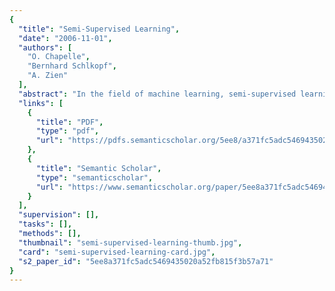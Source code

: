 ```yaml
---
{
  "title": "Semi-Supervised Learning",
  "date": "2006-11-01",
  "authors": [
    "O. Chapelle",
    "Bernhard Schlkopf",
    "A. Zien"
  ],
  "abstract": "In the field of machine learning, semi-supervised learning (SSL) occupies the middle ground, between supervised learning (in which all training examples are labeled) and unsupervised learning (in which no label data are given). Interest in SSL has increased in recent years, particularly because of application domains in which unlabeled data are plentiful, such as images, text, and bioinformatics. This first comprehensive overview of SSL presents state-of-the-art algorithms, a taxonomy of the field, selected applications, benchmark experiments, and perspectives on ongoing and future research. Semi-Supervised Learning first presents the key assumptions and ideas underlying the field: smoothness, cluster or low-density separation, manifold structure, and transduction. The core of the book is the presentation of SSL methods, organized according to algorithmic strategies. After an examination of generative models, the book describes algorithms that implement the low-density separation assumption, graph-based methods, and algorithms that perform two-step learning. The book then discusses SSL applications and offers guidelines for SSL practitioners by analyzing the results of extensive benchmark experiments. Finally, the book looks at interesting directions for SSL research. The book closes with a discussion of the relationship between semi-supervised learning and transduction. Adaptive Computation and Machine Learning series",
  "links": [
    {
      "title": "PDF",
      "type": "pdf",
      "url": "https://pdfs.semanticscholar.org/5ee8/a371fc5adc5469435020a52fb815f3b57a71.pdf"
    },
    {
      "title": "Semantic Scholar",
      "type": "semanticscholar",
      "url": "https://www.semanticscholar.org/paper/5ee8a371fc5adc5469435020a52fb815f3b57a71"
    }
  ],
  "supervision": [],
  "tasks": [],
  "methods": [],
  "thumbnail": "semi-supervised-learning-thumb.jpg",
  "card": "semi-supervised-learning-card.jpg",
  "s2_paper_id": "5ee8a371fc5adc5469435020a52fb815f3b57a71"
}
---
```


